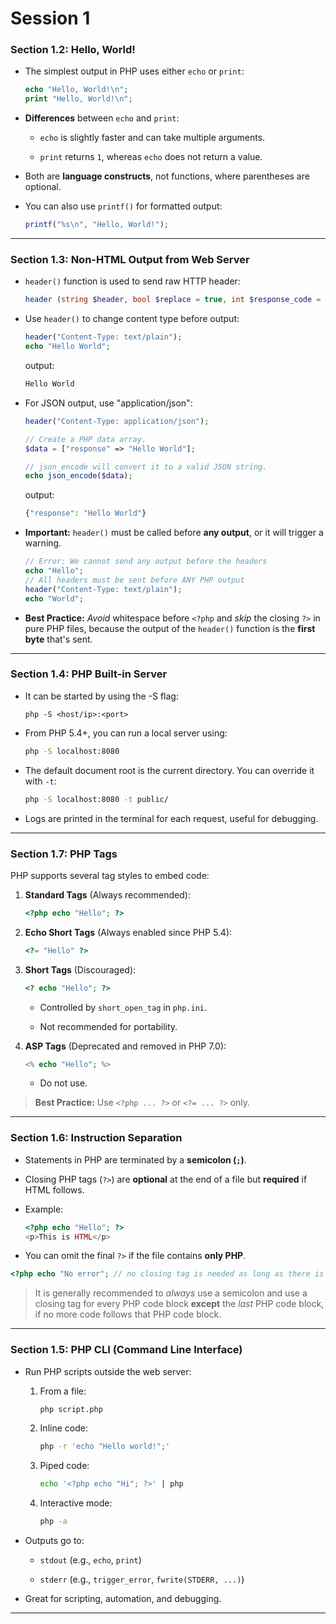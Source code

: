# Session 1
### **Section 1.2: Hello, World!**

- The simplest output in PHP uses either `echo` or `print`:
    
    ```php
    echo "Hello, World!\n";
    print "Hello, World!\n";
    ```
    
- **Differences** between `echo` and `print`:
    
    - `echo` is slightly faster and can take multiple arguments.
        
    - `print` returns `1`, whereas `echo` does not return a value.
        
- Both are **language constructs**, not functions, where parentheses are optional.
    
- You can also use `printf()` for formatted output:
    
    ```php
    printf("%s\n", "Hello, World!");
    ```
    

---

### **Section 1.3: Non-HTML Output from Web Server**

- `header()` function is used to send raw HTTP header:
	```php
	header (string $header, bool $replace = true, int $response_code = 0): void
	```
	
- Use `header()` to change content type before output:
    ```php
    header("Content-Type: text/plain");
    echo "Hello World";
    ```
    output:
	```php
	Hello World
	```
    
- For JSON output, use "application/json":
    
    ```php
    header("Content-Type: application/json");
    
   // Create a PHP data array. 
   $data = ["response" => "Hello World"];
    
   // json_encode will convert it to a valid JSON string. 
   echo json_encode($data);
    ```
	output:
	```php
	{"response": "Hello World"}
	```
    
- **Important:** `header()` must be called before **any output**, or it will trigger a warning.
	```php
	// Error: We cannot send any output before the headers 
	echo "Hello"; 
	// All headers must be sent before ANY PHP output 
	header("Content-Type: text/plain"); 
	echo "World";
	```
    
- **Best Practice:** *Avoid* whitespace before `<?php` and *skip* the closing `?>` in pure PHP files, because the output of the `header()` function is the **first byte** that's sent.
    

---

### **Section 1.4: PHP Built-in Server**

- It can be started by using the -S flag:
	 ```shell
	 php -S <host/ip>:<port>
	```

- From PHP 5.4+, you can run a local server using:
    
    ```bash
    php -S localhost:8080
    ```
    
- The default document root is the current directory. You can override it with `-t`:
    
    ```bash
    php -S localhost:8080 -t public/
    ```
    
- Logs are printed in the terminal for each request, useful for debugging.
    

---

### **Section 1.7: PHP Tags**

PHP supports several tag styles to embed code:

1. **Standard Tags** (Always recommended):
    
    ```php
    <?php echo "Hello"; ?>
    ```
    
2. **Echo Short Tags** (Always enabled since PHP 5.4):
    
    ```php
    <?= "Hello" ?>
    ```
    
3. **Short Tags** (Discouraged):
    
    ```php
    <? echo "Hello"; ?>
    ```
    
    - Controlled by `short_open_tag` in `php.ini`.
        
    - Not recommended for portability.
        
4. **ASP Tags** (Deprecated and removed in PHP 7.0):
    
    ```php
    <% echo "Hello"; %>
    ```
    
    - Do not use.
        

>  **Best Practice:** Use `<?php ... ?>` or `<?= ... ?>` only.

---

### **Section 1.6: Instruction Separation**

- Statements in PHP are terminated by a **semicolon (`;`)**.
    
- Closing PHP tags (`?>`) are **optional** at the end of a file but **required** if HTML follows.
    
- Example:
    
    ```php
    <?php echo "Hello"; ?>
    <p>This is HTML</p>
    ```
    
- You can omit the final `?>` if the file contains **only PHP**.
```php
<?php echo "No error"; // no closing tag is needed as long as there is no code below
```


> It is generally recommended to *always* use a semicolon and use a closing tag for every PHP code block **except** the *last* PHP code block, if no more code follows that PHP code block.
---

### **Section 1.5: PHP CLI (Command Line Interface)**

- Run PHP scripts outside the web server:
    
    1. From a file:
        
        ```bash
        php script.php
        ```
        
    2. Inline code:
        
        ```bash
        php -r 'echo "Hello world!";'
        ```
        
    3. Piped code:
        
        ```bash
        echo '<?php echo "Hi"; ?>' | php
        ```
        
    4. Interactive mode:
        
        ```bash
        php -a
        ```
        
- Outputs go to:
    
    - `stdout` (e.g., `echo`, `print`)
        
    - `stderr` (e.g., `trigger_error`, `fwrite(STDERR, ...)`)
        
- Great for scripting, automation, and debugging.
    

---